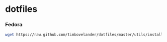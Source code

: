 # dotfiles
### Fedora
```sh
wget https://raw.github.com/timbovelander/dotfiles/master/utils/install-fedora.sh -O - | sh
```

